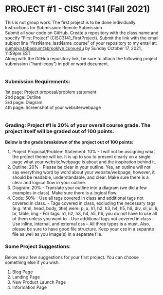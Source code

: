 # **PROJECT #1 - CISC 3141 (Fall 2021)**

This is not group work: The first project is to be done individually.<br/>
Instructions for Submission: Remote Submission<br/>
Submit all your code on GitHub. Create a repository with the class name and specify “First Project”
(CISC3141_FirstProject). Submit the link with the email subject line “firstName_lastName_course” of
your repository to my email at: sumaiya.tabassum@brooklyn.cuny.edu
by Sunday October 17, 2021, 11:59pm EST.<br/>
Along with the GitHub repository link, be sure to attach the following project submission (“hard-copy”)
in pdf or word document.<br/><br/>

### Submission Requirements:
1st page: Project proposal/problem statement<br/>
2nd page: Outline<br/>
3rd page: Diagram<br/>
4th page: Screenshot of your website/webpage<br/><br/>

### Grading: Project #1 is 20% of your overall course grade. The project itself will be graded out of 100 points.
**Below is the grade breakdown of the project out of 100 points:**<br/>
1. Project Proposal/Problem Statement: 10% - I will not be assigning what the project theme will be.
It is up to you to present clearly on a single page what your website/webpage is about and the
inspiration behind it.
2. Outline: 20% - Please be clear in your outline. Yes, an outline will not say everything word by
word about your website/webpage, however, it should be readable, understandable, and clear.
Make sure there is a clear and logical flow in your outline.
3. Diagram: 20% - Translate your outline into a diagram (we did a few examples in class). Make
sure there is a logical flow.
4. Code: 50% - Use all tags covered in class and additional tags not covered in class. - Tags covered
in class, excluding the necessary tags (e.g. html, head, body, title) were: p, a, h1, h2, h3, h4, h5,
h6, div, ol, ul, li, br, table, img - For tags: h1, h2, h3, h4, h5, h6, you do not have to use all of
them unless you want to - Use additional tags not covered in class - Use inline, internal, and
external css – All three types is a must. Also, please be sure to have good file structure. Keep
your css in a separate file as well as you image(s) in a separate file.

### Some Project Suggestions:
Below are a few suggestions for your first project. You can choose something else if you wish.
1. Blog Page
2. Landing Page
3. New Product Launch Page
4. Information Page 